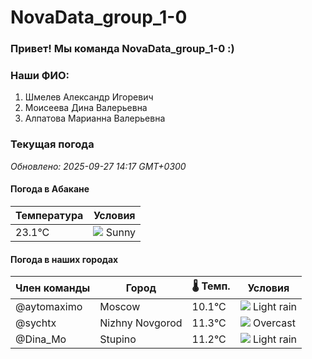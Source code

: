 # NovaData_group_1-0
### Привет! Мы команда NovaData_group_1-0 :)

### Наши ФИО:
1. Шмелев Александр Игоревич
2. Моисеева Дина Валерьевна
3. Алпатова Марианна Валерьевна

### Текущая погода
<!-- WEATHER:START -->
_Обновлено: 2025-09-27 14:17 GMT+0300_

#### Погода в Абакане

| Температура | Условия |
|-------------|----------|
| 23.1°C     | ![](https://cdn.weatherapi.com/weather/64x64/day/113.png) Sunny |

#### Погода в наших городах

| Член команды  | Город               | 🌡️ Темп.  | Условия          |
|---------------|---------------------|-----------|--------------------|
| @aytomaximo    | Moscow              |   10.1°C | ![](https://cdn.weatherapi.com/weather/64x64/day/296.png) Light rain   |
| @sychtx        | Nizhny Novgorod     |   11.3°C | ![](https://cdn.weatherapi.com/weather/64x64/day/122.png) Overcast     |
| @Dina_Mo       | Stupino             |   11.2°C | ![](https://cdn.weatherapi.com/weather/64x64/day/296.png) Light rain   |

<!-- WEATHER:END -->
